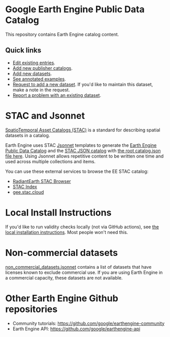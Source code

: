 <!--
Copyright 2019 The Google Earth Engine Community Authors

Licensed under the Apache License, Version 2.0 (the "License");
you may not use this file except in compliance with the License.
You may obtain a copy of the License at

    http://www.apache.org/licenses/LICENSE-2.0

Unless required by applicable law or agreed to in writing, software
distributed under the License is distributed on an "AS IS" BASIS,
WITHOUT WARRANTIES OR CONDITIONS OF ANY KIND, either express or implied.
See the License for the specific language governing permissions and
limitations under the License.
-->

# Google Earth Engine Public Data Catalog

This repository contains Earth Engine catalog content.

## Quick links

- [Edit existing entries](docs/simple_edits.md).
- [Add new publisher catalogs](docs/adding_catalogs.md).
- [Add new datasets](docs/adding_datasets.md).
- [See annotated examples](catalog/TEMPLATE).
- [Request to add a new dataset](https://issuetracker.google.com/issues?q=status:(open%20%7C%20new%20%7C%20assigned%20%7C%20accepted)%20componentid:1161680&p=1). If you'd like to maintain this dataset, make a note in the request.
- [Report a problem with an existing dataset](https://issuetracker.google.com/issues?q=status:(open%20%7C%20new%20%7C%20assigned%20%7C%20accepted)%20componentid:1161653).


# STAC and Jsonnet

[SpatioTemporal Asset Catalogs (STAC)](https://stacspec.org/) is a standard for
describing spatial datasets in a catalog.

Earth Engine uses STAC [Jsonnet](https://jsonnet.org) templates to generate the
[Earth Engine Public Data Catalog](https://developers.google.com/earth-engine/datasets/catalog)
and the
[STAC JSON catalog](https://console.cloud.google.com/storage/browser/earthengine-stac/catalog)
with
[the root catalog.json file here](https://storage.googleapis.com/earthengine-stac/catalog/catalog.json).
Using Jsonnet
allows repetitive content to be written one time and used across multiple
collections and items.

You can use these external services to browse the EE STAC catalog:

- [RadiantEarth STAC Browser](https://radiantearth.github.io/stac-browser/#/external/storage.googleapis.com/earthengine-stac/catalog/catalog.json)
- [STAC Index](https://stacindex.org/catalogs/google-earth-engine)
- [gee.stac.cloud](https://gee.stac.cloud/)


# Local Install Instructions

If you'd like to run validity checks locally (not via GitHub actions), see
[the local installation instructions](docs/install.md). Most people won't
need this.

# Non-commercial datasets

[non_commercial_datasets.jsonnet](https://github.com/google/earthengine-catalog/blob/main/non_commercial_datasets.jsonnet)
contains a list of datasets that have
licenses known to exclude commercial use. If you are using Earth Engine
in a commercial capacity, these datasets are not available.

# Other Earth Engine Github repositories

- Community tutorials: https://github.com/google/earthengine-community
- Earth Engine API: https://github.com/google/earthengine-api
